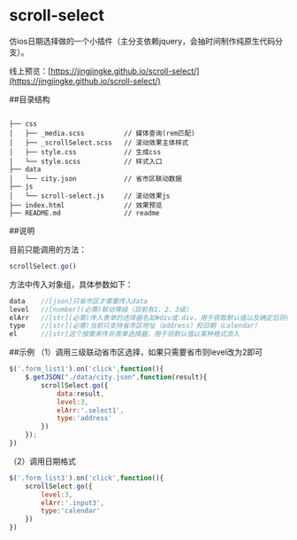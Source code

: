 # scroll-select

仿ios日期选择做的一个小插件（主分支依赖jquery，会抽时间制作纯原生代码分支）。

线上预览：[https://jingjingke.github.io/scroll-select/](https://jingjingke.github.io/scroll-select/)


##目录结构

```pre

├── css
│   ├── _media.scss          // 媒体查询(rem匹配)
│   ├── _scrollSelect.scss   // 滚动效果主体样式
│   ├── style.css            // 生成css
│   └── style.scss           // 样式入口
├── data
│   └── city.json            // 省市区联动数据
├── js
│   └── scroll-select.js     // 滚动效果js
├── index.html               // 效果预览
├── README.md                // readme

```

##说明

目前只能调用的方法：
```js
scrollSelect.go()
```
方法中传入对象组，具体参数如下：
```js
data	//[json]只省市区才需要传入data
level   //[number](必需)联动等级（目前有1、2、3级）
elArr   //[str](必需)传入表单的选择器名如#div或.div，用于获取默认值以及确定后将值添入
type    //[str](必需)当前只支持省市区地址（address）和日期（calendar）
el      //[str]这个按需来传非表单选择器，用于将默认值以某种格式添入
```


##示例
（1）调用三级联动省市区选择，如果只需要省市则level改为2即可
```js
$('.form_list1').on('click',function(){
    $.getJSON("./data/city.json",function(result){
        scrollSelect.go({
            data:result,
            level:3,
            elArr:'.select1',
            type:'address'
        })
    });
})
```
（2）调用日期格式
```js
$('.form_list3').on('click',function(){
    scrollSelect.go({
        level:3,
        elArr:'.input3',
        type:'calendar'
    })
})
```